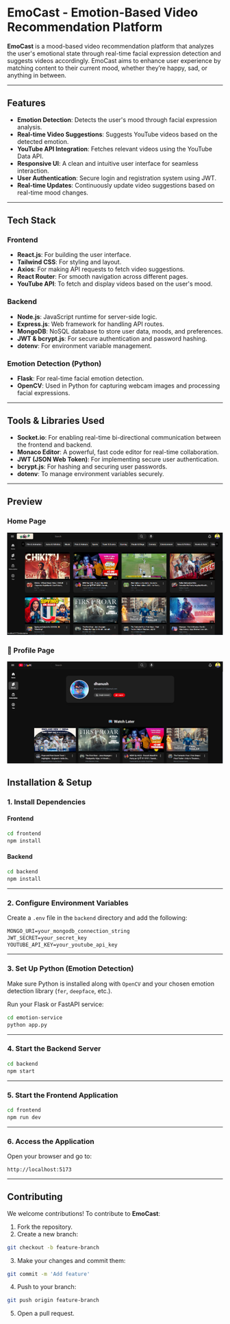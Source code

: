 
# EmoCast - Emotion-Based Video Recommendation Platform

**EmoCast** is a mood-based video recommendation platform that analyzes the user's emotional state through real-time facial expression detection and suggests videos accordingly. EmoCast aims to enhance user experience by matching content to their current mood, whether they’re happy, sad, or anything in between.

---

## Features

- **Emotion Detection**: Detects the user's mood through facial expression analysis.
- **Real-time Video Suggestions**: Suggests YouTube videos based on the detected emotion.
- **YouTube API Integration**: Fetches relevant videos using the YouTube Data API.
- **Responsive UI**: A clean and intuitive user interface for seamless interaction.
- **User Authentication**: Secure login and registration system using JWT.
- **Real-time Updates**: Continuously update video suggestions based on real-time mood changes.

---
    
## Tech Stack

### Frontend

- **React.js**: For building the user interface.
- **Tailwind CSS**: For styling and layout.
- **Axios**: For making API requests to fetch video suggestions.
- **React Router**: For smooth navigation across different pages.
- **YouTube API**: To fetch and display videos based on the user's mood.

### Backend

- **Node.js**: JavaScript runtime for server-side logic.
- **Express.js**: Web framework for handling API routes.
- **MongoDB**: NoSQL database to store user data, moods, and preferences.
- **JWT & bcrypt.js**: For secure authentication and password hashing.
- **dotenv**: For environment variable management.

### Emotion Detection (Python)

- **Flask**: For real-time facial emotion detection.
- **OpenCV**: Used in Python for capturing webcam images and processing facial expressions.

---

## Tools & Libraries Used

- **Socket.io**: For enabling real-time bi-directional communication between the frontend and backend.
- **Monaco Editor**: A powerful, fast code editor for real-time collaboration.
- **JWT (JSON Web Token)**: For implementing secure user authentication.
- **bcrypt.js**: For hashing and securing user passwords.
- **dotenv**: To manage environment variables securely.

---


## Preview

### Home Page
![Home Page](./client/src/assets/HomePage.png)

### 🎥 Profile Page
![Profile Page](./client/src/assets/ProfilePage.png)
 

## Installation & Setup

### 1. Install Dependencies

#### Frontend

```bash
cd frontend
npm install
```

#### Backend

```bash
cd backend
npm install
```

---

### 2. Configure Environment Variables

Create a `.env` file in the `backend` directory and add the following:

```env
MONGO_URI=your_mongodb_connection_string
JWT_SECRET=your_secret_key
YOUTUBE_API_KEY=your_youtube_api_key
```

---

### 3. Set Up Python (Emotion Detection)

Make sure Python is installed along with `OpenCV` and your chosen emotion detection library (`fer`, `deepface`, etc.).

Run your Flask or FastAPI service:

```bash
cd emotion-service
python app.py
```

---

### 4. Start the Backend Server

```bash
cd backend
npm start
```

---

### 5. Start the Frontend Application

```bash
cd frontend
npm run dev
```

---

### 6. Access the Application

Open your browser and go to:

```
http://localhost:5173
```

---

## Contributing

We welcome contributions! To contribute to **EmoCast**:

1. Fork the repository.
2. Create a new branch:

```bash
git checkout -b feature-branch
```

3. Make your changes and commit them:

```bash
git commit -m 'Add feature'
```

4. Push to your branch:

```bash
git push origin feature-branch
```

5. Open a pull request.
